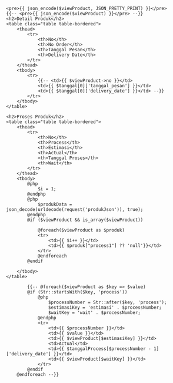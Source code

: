 <!DOCTYPE html>
<html>
<head>
    <title>Laporan PDF Produk</title>
    <link rel="stylesheet" href="https://stackpath.bootstrapcdn.com/bootstrap/4.3.1/css/bootstrap.min.css">
</head>
<body>

    <pre>{{ json_encode($viewProduct, JSON_PRETTY_PRINT) }}</pre>
    {{-- <pre>{{ json_encode($viewProduct) }}</pre> --}}
    <h2>Detail Produk</h2>
    <table class="table table-bordered">
        <thead>
            <tr>
                <th>No</th>
                <th>No Order</th>
                <th>Tanggal Pesan</th>
                <th>Delivery Date</th>
            </tr>
        </thead>
        <tbody>
            <tr>
                {{-- <td>{{ $viewProduct->no }}</td>
                <td>{{ $tanggal[0]['tanggal_pesan'] }}</td>
                <td>{{ $tanggal[0]['delivery_date'] }}</td> --}}
            </tr>
        </tbody>
    </table>

    <h2>Proses Produk</h2>
    <table class="table table-bordered">
        <thead>
            <tr>
                <th>No</th>
                <th>Process</th>
                <th>Estimasi</th>
                <th>Actual</th>
                <th>Tanggal Proses</th>
                <th>Wait</th>
            </tr>
        </thead>
        <tbody>
            @php
                $i = 1;
            @endphp
            @php
                $produkData = json_decode(urldecode(request('produkJson')), true);
            @endphp
            @if ($viewProduct && is_array($viewProduct))
                    
                @foreach($viewProduct as $produk)
                <tr>
                    <td>{{ $i++ }}</td>
                    <td>{{ $produk["process1"] ?? 'null'}}</td>
                </tr>
                @endforeach
            @endif

        </tbody>
    </table>
</body>
</html>


            {{-- @foreach($viewProduct as $key => $value)
            @if (Str::startsWith($key, 'process'))
                @php
                    $processNumber = Str::after($key, 'process');
                    $estimasiKey = 'estimasi' . $processNumber;
                    $waitKey = 'wait' . $processNumber;
                @endphp
                <tr>
                    <td>{{ $processNumber }}</td>
                    <td>{{ $value }}</td>
                    <td>{{ $viewProduct[$estimasiKey] }}</td>
                    <td>Actual</td>
                    <td>{{ $tanggalProcess[$processNumber - 1]['delivery_date'] }}</td>
                    <td>{{ $viewProduct[$waitKey] }}</td>
                </tr>
            @endif
        @endforeach --}}